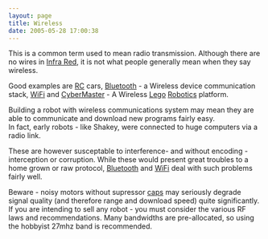 ```yaml
---
layout: page
title: Wireless
date: 2005-05-28 17:00:38
---
```

<p>This is a common term used to mean radio transmission. Although there are no wires in <a class="wiki" href="/wiki/infra_red.html" title="A type of EM radiation commonly used for digital communications">Infra Red</a>, it is not what people generally mean when they say wireless.
</p>
<p>Good examples are <a class="wiki" href="/wiki/rc.html" title="Remote Control">RC</a> cars, <a class="wiki" href="/wiki/bluetooth.html" title="Bluetooth">Bluetooth</a> - a Wireless device communication stack, <a class="wiki" href="/wiki/wifi.html" title="Wireless Lan">WiFi</a> and <a class="wiki" href="/wiki/cybermaster.html" title="CyberMaster">CyberMaster</a> - A Wireless <a class="wiki" href="/wiki/lego.html" title="The best known construction toy">Lego</a> <a class="wiki" href="/wiki/robotic.html" title="Robotic">Robotics</a> platform.
</p>
<p>Building a robot with wireless communications system may mean they are able to communicate and download new programs fairly easy.
<br/>In fact, early robots - like Shakey, were connected to huge computers via a radio link.
</p>
<p>These are however susceptable to interference- and without encoding - interception or corruption. While these would present great troubles to a home grown or raw protocol, <a class="wiki" href="/wiki/bluetooth.html" title="Bluetooth">Bluetooth</a> and <a class="wiki" href="/wiki/wifi.html" title="Wireless Lan">WiFi</a> deal with such problems fairly well.
</p>
<p>Beware - noisy motors without supressor <a class="wiki" href="/wiki/capacitor.html" title="Capacitor">caps</a> may seriously degrade signal quality (and therefore range and download speed) quite significantly. If you are intending to sell any robot - you must consider the various RF laws and recommendations. Many bandwidths are pre-allocated, so using the hobbyist 27mhz band is recommended.
</p>
